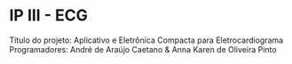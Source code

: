 # IP III - ECG

Título do projeto: Aplicativo e Eletrônica Compacta para Eletrocardiograma
Programadores: André de Araújo Caetano & Anna Karen de Oliveira Pinto
